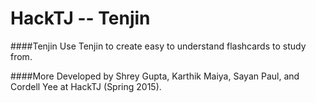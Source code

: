 HackTJ -- Tenjin
============
####Tenjin
Use Tenjin to create easy to understand flashcards to study from.

####More
Developed by Shrey Gupta, Karthik Maiya, Sayan Paul, and Cordell Yee at HackTJ (Spring 2015).
